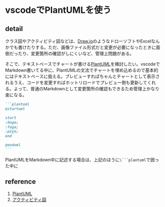 # vscodeでPlantUMLを使う

## detail

クラス図やアクティビティ図などは、[Draw.io](https://www.draw.io/index.html)のようなドローソフトやExcelなんかでも書けたりする。ただ、画像ファイル形式だと変更が必要になったときに面倒だったり、変更箇所の確認がしにくいなど、管理上問題がある。

そこで、テキストベースでチャートが書ける[PlantUML](https://plantuml.com/)を検討したい。vscodeでMarkdown書いてる中に、PlantUMLの文法でチャートを埋め込めるので基本的にはテキストベースに扱える。プレビューすればちゃんとチャートとして表示されるうえ、コードを変更すればホットリロードでプレビュー側も更新してくれる。よって、普通のMarkdownとして変更箇所の確認もできるため管理上かなり楽になる。

````markdown
```plantuml
@startuml

start
:hoge;
:fuga;
:piyo;
end

@enduml
```
````

PlantUMLをMarkdown中に記述する場合は、上記のほうに`\```plantuml`で囲った中に

## reference

1. [PlantUML](https://plantuml.com/ja/)
2. [アクティビティ図](https://plantuml.com/ja/activity-diagram-beta)
